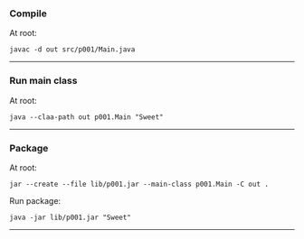 ### Compile

At root:

```shell
javac -d out src/p001/Main.java
```

---

### Run main class

At root:
```shell
java --claa-path out p001.Main "Sweet"
```

---

### Package

At root:

```shell
jar --create --file lib/p001.jar --main-class p001.Main -C out .
```

Run package:
```shell
java -jar lib/p001.jar "Sweet"
```

---

